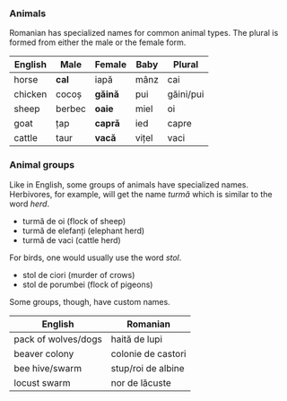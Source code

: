 ### Animals

Romanian has specialized names for common animal types. The plural is formed from
either the male or the female form.

| English | Male     | Female    | Baby  | Plural    |
|---------|----------|-----------|-------|-----------|
| horse   | **cal**  | iapă      | mânz  | cai       |
| chicken | cocoș    | **găină** | pui   | găini/pui |
| sheep   | berbec   | **oaie**  | miel  | oi        |
| goat    | țap      | **capră** | ied   | capre     |
| cattle  | taur     | **vacă**  | vițel | vaci      |

### Animal groups

Like in English, some groups of animals have specialized names. Herbivores, for
example, will get the name *turmă* which is similar to the word *herd*.

* turmă de oi (flock of sheep)
* turmă de elefanți (elephant herd)
* turmă de vaci (cattle herd)

For birds, one would usually use the word *stol*.

* stol de ciori (murder of crows)
* stol de porumbei (flock of pigeons)

Some groups, though, have custom names.

| English             | Romanian           |
|---------------------|--------------------|
| pack of wolves/dogs | haită de lupi      |
| beaver colony       | colonie de castori |
| bee hive/swarm      | stup/roi de albine |
| locust swarm        | nor de lăcuste     |
